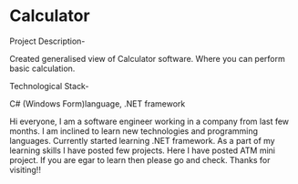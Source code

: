 # Calculator
Project Description-

Created generalised view of Calculator software. Where you can perform basic calculation.

Technological Stack-

C# (Windows Form)language, .NET framework

Hi everyone, I am a software engineer working in a company from last few months.
I am inclined to learn new technologies and programming languages. Currently started learning .NET framework. 
As a part of my learning skills I have posted few projects.
Here I have posted ATM mini project. If you are egar to learn then please go and check. Thanks for visiting!!
